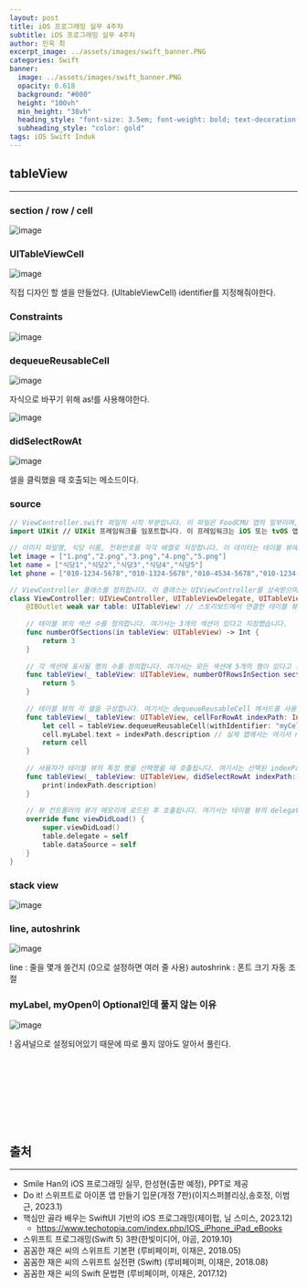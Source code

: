 ```yaml
---
layout: post
title: iOS 프로그래밍 실무 4주차 
subtitle: iOS 프로그래밍 실무 4주차 
author: 민욱 최 
excerpt_image: ../assets/images/swift_banner.PNG
categories: Swift
banner:
  image: ../assets/images/swift_banner.PNG
  opacity: 0.618
  background: "#000"
  height: "100vh"
  min_height: "38vh"
  heading_style: "font-size: 3.5em; font-weight: bold; text-decoration: underline"
  subheading_style: "color: gold"
tags: iOS Swift Induk
---
```

       
## tableView
---

### section / row / cell

![image](https://github.com/choimu4/choimu4.github.io/assets/155925706/a7ac93fb-7be2-49ae-8c4e-e83de7b85860)

### UITableViewCell

![image](https://github.com/choimu4/choimu4.github.io/assets/155925706/74535399-7f5b-4c2d-af21-4721beba7af7)

직접 디자인 할 셀을 만들었다. (UItableViewCell) identifier를 지정해줘야한다.

### Constraints

![image](https://github.com/choimu4/choimu4.github.io/assets/155925706/0f0354b5-ed42-4622-b02b-3eee61bff783)

### dequeueReusableCell

![image](https://github.com/choimu4/choimu4.github.io/assets/155925706/f743606e-4278-4b32-8de9-bbfa6a140803)

자식으로 바꾸기 위해 as!를 사용해야한다.

![image](https://github.com/choimu4/choimu4.github.io/assets/155925706/f7332dfe-34fc-4ffa-9f59-71e7991f9cda)

### didSelectRowAt

![image](https://github.com/choimu4/choimu4.github.io/assets/155925706/a52ad9f6-d8a4-488d-9fea-89b7a7e5377c)

셀을 클릭했을 때 호출되는 메소드이다.

### source

``` Swift
// ViewController.swift 파일의 시작 부분입니다. 이 파일은 FoodCMU 앱의 일부이며, Induk-cs에 의해 2024년 4월 11일에 생성되었습니다.
import UIKit // UIKit 프레임워크를 임포트합니다. 이 프레임워크는 iOS 또는 tvOS 앱의 사용자 인터페이스를 구축하고 관리하는 데 필요한 클래스와 프로토콜을 제공합니다.

// 이미지 파일명, 식당 이름, 전화번호를 각각 배열로 저장합니다. 이 데이터는 테이블 뷰에 표시될 정보입니다.
let image = ["1.png","2.png","3.png","4.png","5.png"]
let name = ["식당1","식당2","식당3","식당4","식당5"]
let phone = ["010-1234-5678","010-1324-5678","010-4534-5678","010-1234-7978","010-1234-4578"]

// ViewController 클래스를 정의합니다. 이 클래스는 UIViewController를 상속받으며, UITableViewDelegate와 UITableViewDataSource 프로토콜을 준수합니다.
class ViewController: UIViewController, UITableViewDelegate, UITableViewDataSource {
    @IBOutlet weak var table: UITableView! // 스토리보드에서 연결한 테이블 뷰 아웃렛입니다.
    
    // 테이블 뷰의 섹션 수를 정의합니다. 여기서는 3개의 섹션이 있다고 지정했습니다.
    func numberOfSections(in tableView: UITableView) -> Int {
        return 3
    }
    
    // 각 섹션에 표시될 행의 수를 정의합니다. 여기서는 모든 섹션에 5개의 행이 있다고 지정했습니다.
    func tableView(_ tableView: UITableView, numberOfRowsInSection section: Int) -> Int {
        return 5
    }
    
    // 테이블 뷰의 각 셀을 구성합니다. 여기서는 dequeueReusableCell 메서드를 사용하여 재사용 가능한 셀을 가져오고, 셀의 레이블에 indexPath의 설명을 표시합니다.
    func tableView(_ tableView: UITableView, cellForRowAt indexPath: IndexPath) -> UITableViewCell {
        let cell = tableView.dequeueReusableCell(withIdentifier: "myCell", for: indexPath) as! MyTableViewCell
        cell.myLabel.text = indexPath.description // 실제 앱에서는 여기서 name 배열의 값을 사용할 것입니다.
        return cell
    }
    
    // 사용자가 테이블 뷰의 특정 행을 선택했을 때 호출됩니다. 여기서는 선택된 indexPath의 설명을 콘솔에 출력합니다.
    func tableView(_ tableView: UITableView, didSelectRowAt indexPath: IndexPath) {
        print(indexPath.description)
    }
    
    // 뷰 컨트롤러의 뷰가 메모리에 로드된 후 호출됩니다. 여기서는 테이블 뷰의 delegate와 dataSource를 self로 설정하여, 위에서 정의한 메서드들이 작동하도록 합니다.
    override func viewDidLoad() {
        super.viewDidLoad()
        table.delegate = self
        table.dataSource = self
    }
}
```

### stack view

![image](https://github.com/choimu4/choimu4.github.io/assets/155925706/ee71936b-db4f-4e61-ab73-355e779d52c0)

### line, autoshrink

![image](https://github.com/choimu4/choimu4.github.io/assets/155925706/ec212340-d931-4a6f-b928-0fc0a2057d94)

line : 줄을 몇개 쓸건지 (0으로 설정하면 여러 줄 사용)
autoshrink : 폰트 크기 자동 조절

### myLabel, myOpen이 Optional인데 풀지 않는 이유

![image](https://github.com/choimu4/choimu4.github.io/assets/155925706/9371db61-764c-4ee8-8426-5501d62a4b5f)

! 옵셔널으로 설정되어있기 때문에 따로 풀지 않아도 알아서 풀린다.





<br>
<br>
<br>
<br>
<br>
<br>
<br>

## 출처
---
* Smile Han의 iOS 프로그래밍 실무, 한성현(출판 예정), PPT로 제공  
* Do it! 스위프트로 아이폰 앱 만들기 입문(개정 7판)(이지스퍼블리싱,송호정, 이범근, 2023.1)  
* 핵심만 골라 배우는 SwiftUI 기반의 iOS 프로그래밍(제이펍, 닐 스미스, 2023.12)  
  * https://www.techotopia.com/index.php/IOS_iPhone_iPad_eBooks  
* 스위프트 프로그래밍(Swift 5) 3판(한빛미디어, 야곰, 2019.10)  
* 꼼꼼한 재은 씨의 스위프트 기본편 (루비페이퍼, 이재은, 2018.05)  
* 꼼꼼한 재은 씨의 스위프트 실전편 (Swift) (루비페이퍼, 이재은, 2018.08)  
* 꼼꼼한 재은 씨의 Swift 문법편 (루비페이퍼, 이재은, 2017.12)  